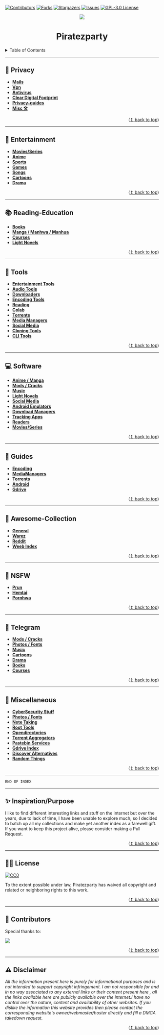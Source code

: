 
<div id="top"></div>

[![Contributors][contributors-shield]][contributors-url]
[![Forks][forks-shield]][forks-url]
[![Stargazers][stars-shield]][stars-url]
[![Issues][issues-shield]][issues-url]
[![GPL-3.0 License][license-shield]][license-url]

<p align="center">
  <img src="assets/banner.gif" />
</p>

<h1 align="center">Piratezparty</h1>

<!-- TABLE OF CONTENTS -->
<details>
  <summary>Table of Contents</summary>
  <ol>
    <li><a href="#-Privacy">👣 Privacy</a></li>
    <li><a href="#-Entertainment">🍿 Entertainment</a></li>
    <li><a href="#-Reading-Education">📚 Reading & Education</a></li>
    <li><a href="#-Tools">🔨 Tools</a></li>
    <li><a href="#-Mobile & PC">💻 Software</a></li>
    <li><a href="#-Guides">📔 Guides</a></li>
    <li><a href="#-Awesome-Collection">🤩 Awesome-Collection</a></li>
    <li><a href="#-NSFW">🔞 NSFW</a></li>
    <li><a href="#-Telegram">📣 Telegram</a></li>
    <li><a href="#-Miscellaneous">🎢 Miscellaneous</a></li>
    <li><a href="#-Inspiration-Purpose">✨ Inspiration Purpose</a></li>
    <li><a href="#-License">👮‍♂️ License</a></li>
    <li><a href="#-Disclaimer">⚠ Disclaimer</a></li>
  </ol>
</details>

---
## 👣 Privacy

* **[Mails](Privacy/Mails.md)**
* **[Vpn](Privacy/VPN.md)**
* **[Antivirus](Privacy/Antivirus.md)**
* **[Clear Digital Footprint](Privacy/Clear-Digital-Footprint.md)**
* **[Privacy-guides](Privacy/Privacy-guides.md)**
* **[Misc 🛠](Privacy/Misc.md)**

<p align="right">(<a href="#top">↥ back to top</a>)</p>

***


## 🍿 Entertainment

* **[Movies/Series](Entertainment/Movie-Series.md)**
* **[Anime](Entertainment/Anime.md)**
* **[Sports](Entertainment/Sports.md)**
* **[Games](Entertainment/Games.md)**
* **[Songs](Entertainment/Songs.md)**
* **[Cartoons](Entertainment/Cartoons.md)**
* **[Drama](Entertainment/Drama.md)**

<p align="right">(<a href="#top">↥ back to top</a>)</p>

***


## 📚 Reading-Education

* **[Books](Reading-Education/Books.md)**
* **[Manga / Manhwa / Manhua](Reading-Education/Manga-Manhwa-Manhua.md)**
* **[Courses](Reading-Education/Courses.md)**
* **[Light Novels](Reading-Education/LightNovel.md)**

<p align="right">(<a href="#top">↥ back to top</a>)</p>

***


## 🔨 Tools

* **[Entertainment Tools](Tools/Entertainment-Tools.md)**
* **[Audio Tools](Tools/Audio-Tools.md)**
* **[Downloaders](Tools/Cli-download-tools.md)**
* **[Encoding Tools](Tools/Encoding-Tools.md)**
* **[Reading](Tools/Reading-Tools.md)**
* **[Colab](Tools/Colab.md)**
* **[Torrents](Tools/Torrent-Tools.md)**
* **[Media Managers](Tools/MediaManagers-Tools.md)**
* **[Social Media](Tools/Social-Media-Tools.md)**
* **[Cloning Tools](Tools/Cloning-Tools.md)**
* **[CLI Tools](Tools/CLI-Tools.md)**

<p align="right">(<a href="#top">↥ back to top</a>)</p>

***


## 💻 Software

* **[Anime / Manga](mobile-pc/Anime-Manga-Apps.md)**
* **[Mods / Cracks](mobile-pc/Mods-Cracks.md)**
* **[Music](mobile-pc/Music-Apps.md)**
* **[Light Novels](mobile-pc/LightNovel-Apps.md)**
* **[Social Media](mobile-pc/Social-Media-Apps.md)**
* **[Android Emulators](mobile-pc/Emulators.md)**
* **[Download Managers](mobile-pc/Download-Managers.md)**
* **[Tracking Apps](mobile-pc/Tracking-Apps.md)**
* **[Readers](mobile-pc/Reader.md)**
* **[Movies/Series](mobile-pc/Movie-Series-Apps.md)**

<p align="right">(<a href="#top">↥ back to top</a>)</p>

***


## 📔 Guides

* **[Encoding](Guides/Encoding-Guides.md)**
* **[MediaManagers](Guides/MediaManager-Guides.md)**
* **[Torrents](Guides/Torrent-Guides.md)**
* **[Android](Guides/Android-Related-Guides.md)**
* **[Gdrive](Guides/Google-Drive-Guides.md)**

<p align="right">(<a href="#top">↥ back to top</a>)</p>

***


## 🤩 Awesome-Collection

* **[General](Awesome-Collection/General-Awesome-Collection.md)**
* **[Warez](Awesome-Collection/Warez-Collection.md)**
* **[Reddit](Awesome-Collection/Awesome-Reddit.md)**
* **[Weeb Index](Awesome-Collection/Weeb-Index.md)**

<p align="right">(<a href="#top">↥ back to top</a>)</p>

***


## 🔞 NSFW

* **[Prun](NSFW/Prun.md)**
* **[Hemtai](NSFW/hemtai.md)**
* **[Pornhwa](NSFW/Pornhwa.md)**

<p align="right">(<a href="#top">↥ back to top</a>)</p>

***


## 📣 Telegram

* **[Mods / Cracks](Telegram/Mods-Cracks-TG.md)**
* **[Photos / Fonts](Telegram/Photo-Fonts-tg.md)**
* **[Music](Telegram/Music-TG.md)**
* **[Cartoons](Telegram/Cartoons-TG.md)**
* **[Drama](Telegram/Drama-TG.md)**
* **[Books](Telegram/Books-TG.md)**
* **[Courses](Telegram/Courses-TG.md)**

<p align="right">(<a href="#top">↥ back to top</a>)</p>

***


## 🎢 Miscellaneous

* **[CyberSecurity Stuff](Misc/CyberSecurity-Stuff.md)**
* **[Photos / Fonts](Misc/Photo-Fonts.md)**
* **[Note Taking](Misc/Note-Taking.md)**
* **[Root Tools](Misc/Root-Tools.md)**
* **[Opendirectories](Misc/Opendirectories.md)**
* **[Torrent Aggregators](Misc/Torrent-aggregators.md)**
* **[Pastebin Services](Misc/Pastebin-Services.md)**
* **[Gdrive Index](Misc/Gdrive-Index.md)**
* **[Discover Alternatives](Misc/Discover-Alternatives.md)**
* **[Random Things](Misc/Random.md)**

<p align="right">(<a href="#top">↥ back to top</a>)</p>

---

~~~
END OF INDEX 
~~~

---

## ✨ Inspiration/Purpose
I like to find different interesting links and stuff on the internet but over the years, due to lack of time, I have been unable to explore much, so I decided to batch up all my collections and make yet another index as a farewell gift. If you want to keep this project alive, please consider making a Pull Request.
<p align="right">(<a href="#top">↥ back to top</a>)</p>

---
## 👮‍♂️ License
[![CC0](http://mirrors.creativecommons.org/presskit/buttons/88x31/svg/cc-zero.svg)](http://creativecommons.org/publicdomain/zero/1.0)

To the extent possible under law, Piratezparty has waived all copyright and
related or neighboring rights to this work.

<p align="right">(<a href="#top">↥ back to top</a>)</p>

---
## 🎁 Contributors

Special thanks to:

<a href="https://github.com/SpamVerse/Piratezparty/graphs/contributors">
  <img src="https://contrib.rocks/image?repo=SpamVerse/Piratezparty" />
</a>

<p align="right">(<a href="#top">↥ back to top</a>)</p>

---
## ⚠ Disclaimer
*All the information present here is purely for informational purposes and is not intended to support copyright infringement. I am not responsible for and in no way associated to any external links or their content present here , all the links available here are publicly available over the internet.I have no control over the nature, content and availability of other websites. If you dislike the information this website provides then please contact the corresponding website's owner/webmaster/hoster directly and fill a DMCA takedown request.*

<p align="right">(<a href="#top">↥ back to top</a>)</p>

<!-- MARKDOWN LINKS & IMAGES -->
<!-- https://www.markdownguide.org/basic-syntax/#reference-style-links -->
[contributors-shield]: https://img.shields.io/github/contributors/SpamVerse/Piratezparty.svg?style=for-the-badge
[contributors-url]: https://github.com/SpamVerse/Piratezparty/graphs/contributors
[forks-shield]: https://img.shields.io/github/forks/SpamVerse/Piratezparty.svg?style=for-the-badge
[forks-url]: https://github.com/SpamVerse/Piratezparty/network/members
[stars-shield]: https://img.shields.io/github/stars/SpamVerse/Piratezparty.svg?style=for-the-badge
[stars-url]: https://github.com/SpamVerse/Piratezparty/stargazers
[issues-shield]: https://img.shields.io/github/issues/SpamVerse/Piratezparty.svg?style=for-the-badge
[issues-url]: https://github.com/SpamVerse/Piratezparty/issues
[license-shield]: https://img.shields.io/github/license/SpamVerse/Piratezparty.svg?style=for-the-badge
[license-url]: https://github.com/SpamVerse/Piratezparty
